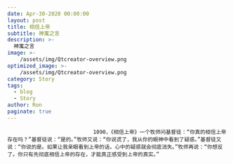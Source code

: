 ```yaml
---
date: Apr-30-2020 00:00:00
layout: post
title: 相信上帝
subtitle: 神寓之言
description: >-
  神寓之言
image: >-
    /assets/img/Qtcreator-overview.png
optimized_image: >-
    /assets/img/Qtcreator-overview.png
category: Story
tags:
  - blog
  - Story
author: Ron
paginate: true
---
```


							　　1090，《相信上帝》一个牧师问基督徒：“你真的相信上帝存在吗？”基督徒说：“是的。”牧师又说：“你说谎了，我从你的眼神中看到了疑惑。”基督徒又说：“你说的是。如果让我亲眼看到上帝的话，心中的疑惑就会彻底消失。”牧师再说：“你想反了。你只有先彻底相信上帝的存在，才能真正感受到上帝的真实。”
							
							
						